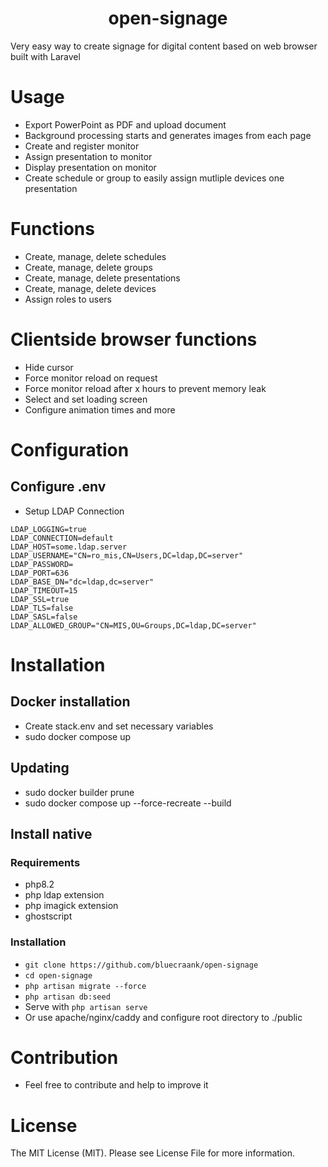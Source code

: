 <h1 align="center" id="title">open-signage</h1>

<p id="description">Very easy way to create signage for digital content based on web browser built with Laravel</p>

# Usage
- Export PowerPoint as PDF and upload document
- Background processing starts and generates images from each page
- Create and register monitor
- Assign presentation to monitor
- Display presentation on monitor
- Create schedule or group to easily assign mutliple devices one presentation

# Functions
- Create, manage, delete schedules
- Create, manage, delete groups
- Create, manage, delete presentations
- Create, manage, delete devices
- Assign roles to users

# Clientside browser functions
- Hide cursor
- Force monitor reload on request
- Force monitor reload after x hours to prevent memory leak
- Select and set loading screen
- Configure animation times and more


# Configuration
## Configure .env
- Setup LDAP Connection
```
LDAP_LOGGING=true
LDAP_CONNECTION=default
LDAP_HOST=some.ldap.server
LDAP_USERNAME="CN=ro_mis,CN=Users,DC=ldap,DC=server"
LDAP_PASSWORD=
LDAP_PORT=636
LDAP_BASE_DN="dc=ldap,dc=server"
LDAP_TIMEOUT=15
LDAP_SSL=true
LDAP_TLS=false
LDAP_SASL=false
LDAP_ALLOWED_GROUP="CN=MIS,OU=Groups,DC=ldap,DC=server"
```

# Installation
## Docker installation
- Create stack.env and set necessary variables
- sudo docker compose up
## Updating
- sudo docker builder prune
- sudo docker compose up --force-recreate --build

## Install native
### Requirements
- php8.2
- php ldap extension
- php imagick extension
- ghostscript
### Installation
- ```git clone https://github.com/bluecraank/open-signage```
- ```cd open-signage```
- ```php artisan migrate --force```
- ```php artisan db:seed```
- Serve with ```php artisan serve```
- Or use apache/nginx/caddy and configure root directory to ./public

# Contribution
- Feel free to contribute and help to improve it

# License
The MIT License (MIT). Please see License File for more information.

